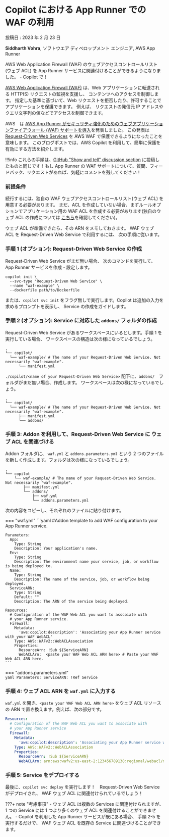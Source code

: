 # Copilot における App Runner での WAF の利用

投稿日 : 2023 年 2 月 23 日

**Siddharth Vohra**, ソフトウエア ディベロップメント エンジニア, AWS App Runner

AWS Web Application Firewall (WAF) のウェブアクセスコントロールリスト (ウェブ ACL) を App Runner サービスに関連付けることができるようになりました。 - Copilot で！

[AWS Web Application Firewall (WAF)](https://docs.aws.amazon.com/ja_jp/waf/latest/developerguide/waf-chapter.html) は、Web アプリケーションに転送される HTTP(S) リクエストの監視を支援し、
コンテンツへのアクセスを制御します。
指定した基準に基づいて、Web リクエストを拒否したり、許可することでアプリケーションを保護できます。
例えば、 リクエストの発信元 IP アドレスやクエリ文字列の値などでアクセスを制御できます。

AWS　は [AWS App Runner がセキュリティ強化のためのウェブアプリケーションファイアウォール (WAF) サポートを導入](https://aws.amazon.com/jp/about-aws/whats-new/2023/02/aws-app-runner-web-application-firewall-enhanced-security/)を発表しました。
この発表は[Request-Driven Web Services](../docs/concepts/services.jp.md#request-driven-web-service) を AWS WAF で保護できるようになったことを意味します。
このブログポストでは、AWS Copilot を利用して、簡単に保護を有効にする方法を紹介します。



!!!info
    これらの手順は、[GitHub "Show and tell" discussion section](https://github.com/aws/copilot-cli/discussions/4542) に投稿したものと同じです！もし App Runner の WAF サポートについて、質問、フィードバック、リクエストがあれば、気軽にコメントを残してください！


### 前提条件
続行するには、独自の WAF ウェブアクセスコントロールリスト(ウェブ ACL) を用意する必要があります。
まだ、ACL を作成していない場合、まずルールオプションでアプリケーション用の
WAF ACL を作成する必要があります(独自のウェブ ACL の作成については [こちら](https://docs.aws.amazon.com/waf/latest/developerguide/web-acl-creating.html)を確認してください)。

ウェブ ACL が準備できたら、その ARN をメモしておきます。
WAF ウェブ ACL を Request-Driven Web Service で利用するには、 次の手順に従います。

### 手順 1 (オプション): Request-Driven Web Service の作成
Request-Driven Web Service がまだ無い場合、
次のコマンドを実行して、 App Runner サービスを作成・設定します。
```console
copilot init \
  --svc-type "Request-Driven Web Service" \
  --name "waf-example" \
  --dockerfile path/to/Dockerfile
```
または、`copilot svc init` をフラグ無しで実行します。Copilot は追加の入力を求めるプロンプトを表示し、
Service の作成をガイドします。

### 手順 2 (オプション): Service に対応した  `addons/` フォルダの作成

Request-Driven Web Service があるワークスペースにいるとします。手順 1 を実行している場合、
ワークスペースの構造は次の様になっているでしょう。
```term
.
└── copilot/
  └── waf-example/ # The name of your Request-Driven Web Service. Not necessarily "waf-example".
      └── manifest.yml
```

`./copilot/<name of your Request-Driven Web Service>` 配下に、`addons/`　フォルダがまだ無い場合、作成します。
ワークスペースは次の様になっているでしょう。
```term
.
└── copilot/
  └── waf-example/ # The name of your Request-Driven Web Service. Not necessarily "waf-example".
      ├── manifest.yml
      └── addons/
```

### 手順 3: Addon を利用して、Request-Driven Web Service に ウェブ ACL を関連づける 

Addon フォルダに、 `waf.yml` と `addons.parameters.yml` という 2 つのファイルを新しく作成します。フォルダは次の様になっているでしょう。

  ```term
  .
  └── copilot
      └── waf-example/ # The name of your Request-Driven Web Service. Not necessarily "waf-example".
          ├── manifest.yml
          └── addons/
              ├── waf.yml 
              └── addons.parameters.yml
  ```

次の内容をコピーし、それぞれのファイルに貼り付けます。

=== "waf.yml"
    ```yaml
    #Addon template to add WAF configuration to your App Runner service.
    
    Parameters:
      App:
        Type: String
        Description: Your application's name.
      Env:
        Type: String
        Description: The environment name your service, job, or workflow is being deployed to.
      Name:
        Type: String
        Description: The name of the service, job, or workflow being deployed.
      ServiceARN:
        Type: String
        Default: ""
        Description: The ARN of the service being deployed.
    
    Resources:
      # Configuration of the WAF Web ACL you want to asscoiate with 
      # your App Runner service.
      Firewall:
        Metadata:
          'aws:copilot:description': 'Associating your App Runner service with your WAF WebACL'
        Type: AWS::WAFv2::WebACLAssociation
        Properties: 
          ResourceArn: !Sub ${ServiceARN}
          WebACLArn:  <paste your WAF Web ACL ARN here> # Paste your WAF Web ACL ARN here.
    ```

=== "addons.parameters.yml"  
      ```yaml
      Parameters:
        ServiceARN: !Ref Service
      ```


### 手順 4: ウェブ ACL ARN を `waf.yml` に入力する

`waf.yml` を開き、`<paste your WAF Web ACL ARN here>` をウェブ ACL リソースの ARN で置き換えます。例えば、次の部分です。

```yaml
Resources:
  # Configuration of the WAF Web ACL you want to associate with 
  # your App Runner service
  Firewall:
    Metadata:
      'aws:copilot:description': 'Associating your App Runner service with your WAF WebACL'
    Type: AWS::WAFv2::WebACLAssociation
    Properties: 
      ResourceArn: !Sub ${ServiceARN}
      WebACLArn: arn:aws:wafv2:us-east-2:123456789138:regional/webacl/mytestwebacl/3df43564-be9f-47ce-a12b-3a577d2d8913
```
 

### 手順 5: Service をデプロイする
最後に、`copilot svc deploy` を実行します！　Request-Driven Web Service がデプロイされ、 WAF ウェブ ACL に関連付けられているでしょう！

???+ note "考慮事項"
    - ウェブ ACL は複数の Services に関連付けられますが、1 つの Service には 1 つより多くのウェブ ACL を関連付けることができません。
    - Copilot を利用した App Runner サービスが既にある場合、 手順 2-5 を実行するだけで、 WAF ウェブ ACL を既存の Service に関連づけることができます。

